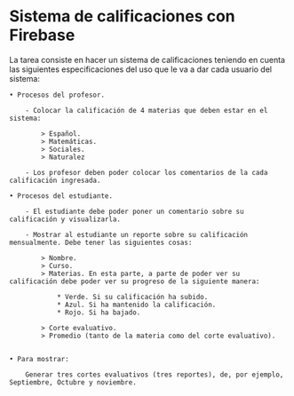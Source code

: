 # Sistema de calificaciones con Firebase

La tarea consiste en hacer un sistema de calificaciones teniendo en cuenta las siguientes especificaciones del uso que le va a dar cada usuario del sistema:

    • Procesos del profesor.

        - Colocar la calificación de 4 materias que deben estar en el sistema:

            > Español.
            > Matemáticas.
            > Sociales.
            > Naturalez

        - Los profesor deben poder colocar los comentarios de la cada calificación ingresada.

    • Procesos del estudiante.

        - El estudiante debe poder poner un comentario sobre su calificación y visualizarla.

        - Mostrar al estudiante un reporte sobre su calificación mensualmente. Debe tener las siguientes cosas:

            > Nombre.
            > Curso.
            > Materias. En esta parte, a parte de poder ver su calificación debe poder ver su progreso de la siguiente manera:

                * Verde. Si su calificación ha subido.
                * Azul. Si ha mantenido la calificación.
                * Rojo. Si ha bajado.
            
            > Corte evaluativo. 
            > Promedio (tanto de la materia como del corte evaluativo).

        
    • Para mostrar:
    
        Generar tres cortes evaluativos (tres reportes), de, por ejemplo, Septiembre, Octubre y noviembre.
